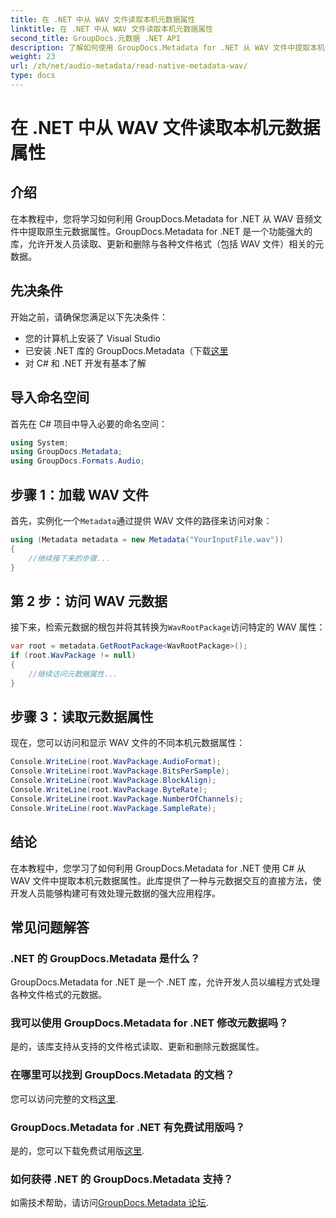 ```yaml
---
title: 在 .NET 中从 WAV 文件读取本机元数据属性
linktitle: 在 .NET 中从 WAV 文件读取本机元数据属性
second_title: GroupDocs.元数据 .NET API
description: 了解如何使用 GroupDocs.Metadata for .NET 从 WAV 文件中提取本机元数据。用于读取 WAV 文件属性的简单 C# 教程。
weight: 23
url: /zh/net/audio-metadata/read-native-metadata-wav/
type: docs
---
```

# 在 .NET 中从 WAV 文件读取本机元数据属性

## 介绍
在本教程中，您将学习如何利用 GroupDocs.Metadata for .NET 从 WAV 音频文件中提取原生元数据属性。GroupDocs.Metadata for .NET 是一个功能强大的库，允许开发人员读取、更新和删除与各种文件格式（包括 WAV 文件）相关的元数据。
## 先决条件
开始之前，请确保您满足以下先决条件：
- 您的计算机上安装了 Visual Studio
- 已安装 .NET 库的 GroupDocs.Metadata（下载[这里](https://releases.groupdocs.com/metadata/net/）)
- 对 C# 和 .NET 开发有基本了解

## 导入命名空间
首先在 C# 项目中导入必要的命名空间：
```csharp
using System;
using GroupDocs.Metadata;
using GroupDocs.Formats.Audio;
```
## 步骤 1：加载 WAV 文件
首先，实例化一个`Metadata`通过提供 WAV 文件的路径来访问对象：
```csharp
using (Metadata metadata = new Metadata("YourInputFile.wav"))
{
    //继续接下来的步骤...
}
```
## 第 2 步：访问 WAV 元数据
接下来，检索元数据的根包并将其转换为`WavRootPackage`访问特定的 WAV 属性：
```csharp
var root = metadata.GetRootPackage<WavRootPackage>();
if (root.WavPackage != null)
{
    //继续访问元数据属性...
}
```
## 步骤 3：读取元数据属性
现在，您可以访问和显示 WAV 文件的不同本机元数据属性：
```csharp
Console.WriteLine(root.WavPackage.AudioFormat);
Console.WriteLine(root.WavPackage.BitsPerSample);
Console.WriteLine(root.WavPackage.BlockAlign);
Console.WriteLine(root.WavPackage.ByteRate);
Console.WriteLine(root.WavPackage.NumberOfChannels);
Console.WriteLine(root.WavPackage.SampleRate);
```

## 结论
在本教程中，您学习了如何利用 GroupDocs.Metadata for .NET 使用 C# 从 WAV 文件中提取本机元数据属性。此库提供了一种与元数据交互的直接方法，使开发人员能够构建可有效处理元数据的强大应用程序。

## 常见问题解答
### .NET 的 GroupDocs.Metadata 是什么？
GroupDocs.Metadata for .NET 是一个 .NET 库，允许开发人员以编程方式处理各种文件格式的元数据。
### 我可以使用 GroupDocs.Metadata for .NET 修改元数据吗？
是的，该库支持从支持的文件格式读取、更新和删除元数据属性。
### 在哪里可以找到 GroupDocs.Metadata 的文档？
您可以访问完整的文档[这里](https://tutorials.groupdocs.com/metadata/net/).
### GroupDocs.Metadata for .NET 有免费试用版吗？
是的，您可以下载免费试用版[这里](https://releases.groupdocs.com/).
### 如何获得 .NET 的 GroupDocs.Metadata 支持？
如需技术帮助，请访问[GroupDocs.Metadata 论坛](https://forum.groupdocs.com/c/metadata/14).